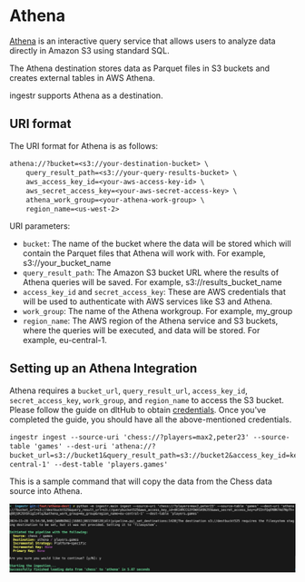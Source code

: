 # Athena
[Athena](https://aws.amazon.com/athena/) is an interactive query service that allows users to analyze data directly in Amazon S3 using standard SQL.

The Athena destination stores data as Parquet files in S3 buckets and creates external tables in AWS Athena.

ingestr supports Athena as a destination.

## URI format
The URI format for Athena is as follows:

```plaintext
athena://?bucket=<s3://your-destination-bucket> \
    query_result_path=<s3://your-query-results-bucket> \
    aws_access_key_id=<your-aws-access-key-id> \
    aws_secret_access_key=<your-aws-secret-access-key> \
    athena_work_group=<your-athena-work-group> \
    region_name=<us-west-2>
```
URI parameters:

- `bucket`: The name of the bucket where the data will be stored which will contain the Parquet files that Athena will work with. For example,  s3://your_bucket_name
- `query_result_path`: The Amazon S3 bucket URL where the results of Athena queries will be saved. For example, s3://results_bucket_name
- `access_key_id` and `secret_access_key`: These are AWS credentials that will be used to authenticate with AWS services like S3 and Athena.
- `work_group`: The name of the Athena workgroup. For example,  my_group
- `region_name`: The AWS region of the Athena service and S3 buckets, where the queries will be executed, and data will be stored. For example, eu-central-1.

## Setting up an Athena Integration
Athena requires a `bucket_url`, `query_result_url`, `access_key_id`, `secret_access_key`, `work_group`, and `region_name` to access the S3 bucket. Please follow the guide on dltHub to obtain [credentials](https://dlthub.com/docs/dlt-ecosystem/destinations/athena#2-setup-bucket-storage-and-athena-credentials). Once you've completed the guide, you should have all the above-mentioned credentials.
```
ingestr ingest --source-uri 'chess://?players=max2,peter23' --source-table 'games' --dest-uri 'athena://?bucket_url=s3://bucket1&query_result_path=s3://bucket2&access_key_id=key123&secret_access_key=secret123&work_group=my_group&region_name=eu-central-1' --dest-table 'players.games'
```
This is a sample command that will copy the data from the Chess data source into Athena.

<img alt="athena_img" src="../media/athena.png" />
